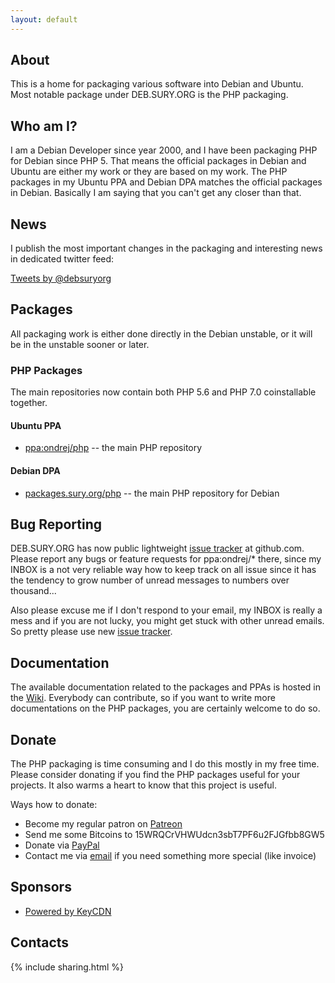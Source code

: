 ```yaml
---
layout: default
---
```


## About
This is a home for packaging various software into Debian and Ubuntu.  Most notable package under DEB.SURY.ORG is the PHP packaging.

## Who am I?

I am a Debian Developer since year 2000, and I have been packaging PHP for
Debian since PHP 5.  That means the official packages in Debian and Ubuntu are
either my work or they are based on my work.  The PHP packages in my Ubuntu PPA
and Debian DPA matches the official packages in Debian.  Basically I am saying
that you can't get any closer than that.

## News

I publish the most important changes in the packaging and interesting news in dedicated twitter feed:

<a class="twitter-timeline" data-dnt="true" href="https://twitter.com/debsuryorg" data-widget-id="720226114413707264">Tweets by @debsuryorg</a>
<script>!function(d,s,id){var js,fjs=d.getElementsByTagName(s)[0],p=/^http:/.test(d.location)?'http':'https';if(!d.getElementById(id)){js=d.createElement(s);js.id=id;js.src=p+"://platform.twitter.com/widgets.js";fjs.parentNode.insertBefore(js,fjs);}}(document,"script","twitter-wjs");</script>

## Packages

All packaging work is either done directly in the Debian unstable, or it will be in the unstable sooner or later.

### PHP Packages

The main repositories now contain both PHP 5.6 and PHP 7.0 coinstallable together.

#### Ubuntu PPA

* [ppa:ondrej/php](https://launchpad.net/~ondrej/+archive/ubuntu/php/) -- the main PHP repository

#### Debian DPA

* [packages.sury.org/php](https://packages.sury.org/php/) -- the main PHP repository for Debian

## Bug Reporting

DEB.SURY.ORG has now public lightweight [issue tracker](https://github.com/oerdnj/deb.sury.org/issues) at github.com. Please report any bugs or feature requests for ppa:ondrej/* there, since my INBOX is a not very reliable way how to keep track on all issue since it has the tendency to grow number of unread messages to numbers over thousand...

Also please excuse me if I don't respond to your email, my INBOX is really a mess and if you are not lucky, you might get stuck with other unread emails. So pretty please use new [issue tracker](https://github.com/oerdnj/deb.sury.org/issues).

## Documentation

The available documentation related to the packages and PPAs is hosted in the [Wiki](https://github.com/oerdnj/deb.sury.org/wiki).  Everybody can contribute, so if you want to write more documentations on the PHP packages, you are certainly welcome to do so.

## Donate

The PHP packaging is time consuming and I do this mostly in my free time.  Please consider donating if you find the PHP packages useful for your projects.  It also warms a heart to know that this project is useful.

Ways how to donate:

 * Become my regular patron on [Patreon](https://www.patreon.com/oerdnj)
 * Send me some Bitcoins to 15WRQCrVHWUdcn3sbT7PF6u2FJGfbb8GW5
 * Donate via [PayPal](https://www.paypal.com/cgi-bin/webscr?cmd=_donations&business=ondrej%40sury%2eorg&lc=CZ&item_name=DEB%2eSURY%2eORG&item_number=DEB%2eSURY%2eORG&currency_code=EUR&bn=PP%2dDonationsBF%3abtn_donate_SM%2egif%3aNonHosted)
 * Contact me via [email](mailto:ondrej@sury.org?Donate%20to%20DEB.SURY.ORG) if you need something more special (like invoice)

## Sponsors

* [Powered by KeyCDN](https://www.keycdn.com)

## Contacts

{% include sharing.html %}
